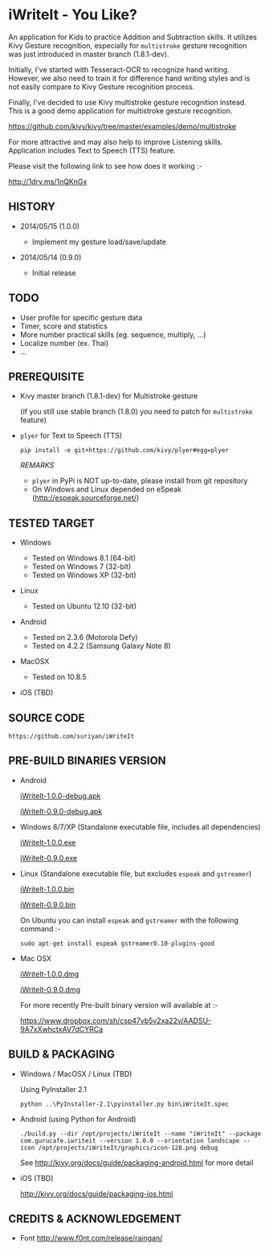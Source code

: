 iWriteIt - You Like?
====================

An application for Kids to practice Addition and Subtraction skills. 
It utilizes Kivy Gesture recognition, especially for `multistroke`
gesture recognition was just introduced in master branch (1.8.1-dev).

Initially, I've started with Tesseract-OCR to recognize hand writing.
However, we also need to train it for difference hand writing styles
and is not easily compare to Kivy Gesture recognition process.

Finally, I've decided to use Kivy multistroke gesture recognition
instead. This is a good demo application for multistroke gesture
recognition.

https://github.com/kivy/kivy/tree/master/examples/demo/multistroke

For more attractive and may also help to improve Listening skills.
Application includes Text to Speech (TTS) feature.

Please visit the following link to see how does it working :-

http://1drv.ms/1nQKnGx

HISTORY
-------

* 2014/05/15 (1.0.0)
    - Implement my gesture load/save/update

* 2014/05/14 (0.9.0)
    - Initial release

TODO
----

* User profile for specific gesture data
* Timer, score and statistics
* More number practical skills (eg. sequence, multiply, ...)
* Localize number (ex. Thai)
* ...

PREREQUISITE
------------

* Kivy master branch (1.8.1-dev) for Multistroke gesture

    (if you still use stable branch (1.8.0) you need to patch for `multistroke` feature)

* `plyer` for Text to Speech (TTS)

    ```
    pip install -e git+https://github.com/kivy/plyer#egg=plyer
    ```

    *REMARKS*
    - `plyer` in PyPi is NOT up-to-date, please install from git repository
    - On Windows and Linux depended on eSpeak (http://espeak.sourceforge.net/)

TESTED TARGET
-------------

* Windows
    - Tested on Windows 8.1 (64-bit)
    - Tested on Windows 7 (32-bit)
    - Tested on Windows XP (32-bit)

* Linux
    - Tested on Ubuntu 12.10 (32-bit)

* Android
    - Tested on 2.3.6 (Motorola Defy)
    - Tested on 4.2.2 (Samsung Galaxy Note 8)

* MacOSX
    - Tested on 10.8.5

* iOS (TBD)

SOURCE CODE
-----------

    https://github.com/suriyan/iWriteIt

PRE-BUILD BINARIES VERSION
----------------

* Android
  
    [iWriteIt-1.0.0-debug.apk](https://www.dropbox.com/s/8ul1cnlnzz962nh/iWriteIt-1.0.0-debug.apk)

    [iWriteIt-0.9.0-debug.apk](https://www.dropbox.com/s/s3jthisv7a71ggd/iWriteIt-0.9.0-debug.apk)

* Windows 8/7/XP (Standalone executable file, includes all dependencies)

    [iWriteIt-1.0.0.exe](https://www.dropbox.com/s/ian3b3crqn64sye/iWriteIt-1.0.0.exe)    

    [iWriteIt-0.9.0.exe](https://www.dropbox.com/s/3hmfl2mb9uj283m/iWriteIt-0.9.0.exe)

* Linux (Standalone executable file, but excludes `espeak` and `gstreamer`)

    [iWriteIt-1.0.0.bin](https://www.dropbox.com/s/dneikody4fupu54/iWriteIt-1.0.0.bin)

    [iWriteIt-0.9.0.bin](https://www.dropbox.com/s/2h6tn3kk27wn1h2/iWriteIt-0.9.0.bin)

    On Ubuntu you can install `espeak` and `gstreamer` with the following command :-

    ```
    sudo apt-get install espeak gstreamer0.10-plugins-good
    ```

* Mac OSX

    [iWriteIt-1.0.0.dmg](https://www.dropbox.com/s/ngj6iebyecuvcuh/iWriteIt-1.0.0.dmg)

    [iWriteIt-0.9.0.dmg](https://www.dropbox.com/s/bng1rnq27utdovk/iWriteIt-0.9.0.dmg)

    For more recently Pre-built binary version will available at :-

    https://www.dropbox.com/sh/csp47vb5v2xa22v/AADSU-9A7xXwhctxAV7dCYRCa

BUILD & PACKAGING
-----------------

* Windows / MacOSX / Linux (TBD)

    Using PyInstaller 2.1

    ```
    python ..\PyInstaller-2.1\pyinstaller.py bin\iWriteIt.spec
    ```

* Android (using Python for Android)

    ```
    ./build.py --dir /opt/projects/iWriteIt --name "iWriteIt" --package com.gurucafe.iwriteit --version 1.0.0 --orientation landscape --icon /opt/projects/iWriteIt/graphics/icon-128.png debug
    ```

    See http://kivy.org/docs/guide/packaging-android.html for more detail
    
* iOS (TBD)

    http://kivy.org/docs/guide/packaging-ios.html

CREDITS & ACKNOWLEDGEMENT
-------------------------

* Font http://www.f0nt.com/release/raingan/
